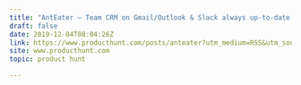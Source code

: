 ```yaml
---
title: "AntEater — Team CRM on Gmail/Outlook & Slack always up-to-date using AI"
draft: false
date: 2019-12-04T08:04:26Z
link: https://www.producthunt.com/posts/anteater?utm_medium=RSS&utm_source=hune
site: www.producthunt.com
topic: product hunt  

---
```

